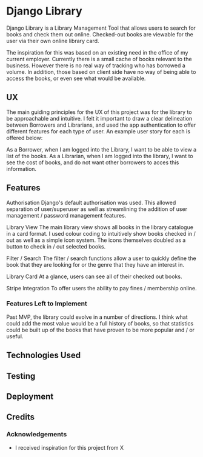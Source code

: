 # Django Library

Django Library is a Library Management Tool that allows users to search for books and check them out online.
Checked-out books are viewable for the user via their own online library card. 

The inspiration for this was based on an existing need in the office of my current employer. Currently there is a small cache of books relevant to the business. However there is no real way of tracking who has borrowed a volume. In addition, those based on client side have no way of being able to access the books, or even see what would be available. 
 
## UX
 
The main guiding principles for the UX of this project was for the library to be approachable and intuitive. 
I felt it important to draw a clear delineation between Borrowers and Librarians, and used the app authentication to offer different features for each type of user. An example user story for each is offered below:

As a Borrower, when I am logged into the Library, I want to be able to view a list of the books. 
As a Librarian, when I am logged into the library, I want to see the cost of books, and do not want other borrowers to acces this information. 

## Features

Authorisation       Django's default authorisation was used. This allowed separation of user/superuser as well as streamlining                      the addition of user management / password management features. 

Library View       The main library view shows all books in the library catalogue in a card format. I used colour coding to                        intuitively show books checked in / out as well as a simple icon system. The icons themselves doubled as                      a button to check in / out selected books. 

Filter / Search     The filter / search functions allow a user to quickly define the book that they are looking for or the                          genre that they have an interest in. 

Library Card        At a glance, users can see all of their checked out books.

Stripe Integration  To offer users the ability to pay fines / membership online. 

### Features Left to Implement

Past MVP, the library could evolve in a number of directions. I think what could add the most value would be a full history of books, so that statistics could be built up of the books that have proven to be more popular and / or useful. 

## Technologies Used


## Testing


## Deployment



## Credits

### Acknowledgements

- I received inspiration for this project from X
